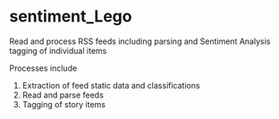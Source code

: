# sentiment_Lego
Read and process RSS feeds including parsing and Sentiment Analysis tagging of individual items

Processes include

1. Extraction of feed static data and classifications
2. Read and parse feeds
3. Tagging of story items 
